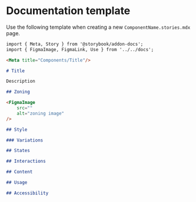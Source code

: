 # Documentation template

Use the following template when creating a new `ComponentName.stories.mdx` page.

```markdown
import { Meta, Story } from '@storybook/addon-docs';
import { FigmaImage, FigmaLink, Use } from '../../docs';

<Meta title="Components/Title"/>

# Title

Description

## Zoning

<FigmaImage
    src=""
    alt="zoning image"
/>

## Style

### Variations

## States

## Interactions

## Content

## Usage

## Accessibility

```
